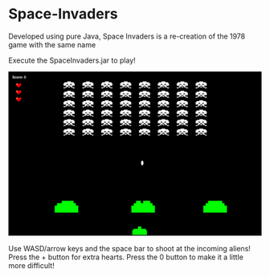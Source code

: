 # Space-Invaders
Developed using pure Java, Space Invaders is a re-creation of the 1978 game with the same name

Execute the SpaceInvaders.jar to play!

![Space-Invaders-Image1](Space%20Invaders/Screen1.png)

Use WASD/arrow keys and the space bar to shoot at the incoming aliens!
Press the + button for extra hearts.
Press the 0 button to make it a little more difficult!
